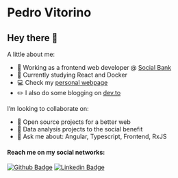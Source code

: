 # Pedro Vitorino

## Hey there 👋

A little about me:

- 💼 Working as a frontend web developer @ [Social Bank](https://www.socialbank.com.br)
- 🌱 Currently studying React and Docker
- 💻 Check my [personal webpage](https://www.pedrovitorino.com.br)
- ✏️ I also do some blogging on [dev.to](https://dev.to/pedrovsp)

I’m looking to collaborate on:

- 💜 Open source projects for a better web
- 🔭 Data analysis projects to the social benefit
- 💬 Ask me about: Angular, Typescript, Frontend, RxJS

#### Reach me on my social networks:
[![Github Badge](https://img.shields.io/badge/-Github-000?style=flat-square&logo=Github&logoColor=white&link=https://github.com/pedrovsp)](https://github.com/pedrovsp)
[![Linkedin Badge](https://img.shields.io/badge/-LinkedIn-blue?style=flat-square&logo=Linkedin&logoColor=white&link=https://www.linkedin.com/in/pedrovsp/)](https://www.linkedin.com/in/pedrovsp/)
